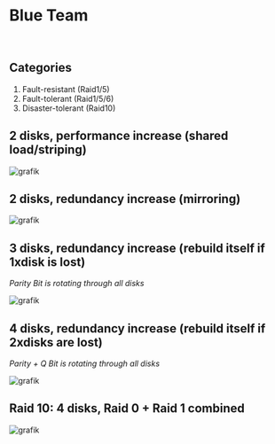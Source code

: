 # Blue Team

<br />

## Categories
1. Fault-resistant (Raid1/5)
2. Fault-tolerant (Raid1/5/6)
3. Disaster-tolerant (Raid10)

## 2 disks, performance increase (shared load/striping)

![grafik](https://user-images.githubusercontent.com/84674087/131898377-db1b1c48-2dd9-47d9-8411-abce1019dd46.png)


## 2 disks, redundancy increase (mirroring)

![grafik](https://user-images.githubusercontent.com/84674087/131898402-e4940737-b649-4f81-8d9d-7cc7028fb76e.png)


## 3 disks, redundancy increase (rebuild itself if 1xdisk is lost)

*Parity Bit is rotating through all disks*

![grafik](https://user-images.githubusercontent.com/84674087/131898424-7aafe703-1593-4ac9-ab25-3bcfdebaefe8.png)

## 4 disks, redundancy increase (rebuild itself if 2xdisks are lost)

*Parity + Q Bit is rotating through all disks*

![grafik](https://user-images.githubusercontent.com/84674087/131898444-4f9e58c7-0756-4bbe-b989-4e3dd431bf4f.png)

## Raid 10: 4 disks, Raid 0 + Raid 1 combined

![grafik](https://user-images.githubusercontent.com/84674087/131898464-a20c1bf0-cdb4-483e-9622-7913bbe837e5.png)

